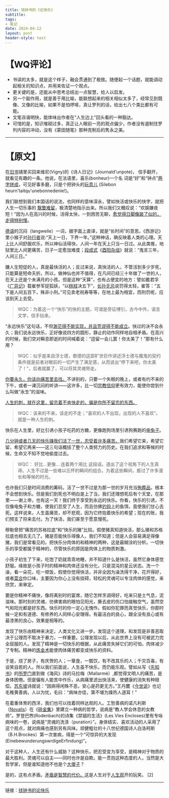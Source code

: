 ```yaml
---
title: 钱钟书的《论快乐》
subtitle: 
tags: 
- 笔记
date: 2024-04-12
layout: post
header-style: text
---
```


# 【WQ评论】
- 书读的太多，就是这个样子，融会贯通到了极致。随便起一个话题，就能调动起相关的知识点，并用来佐证一个观点。
- 更关键的是，还能从中思考总结出一点智慧，给人以启发。
- 另一个副作用，就是善于用比喻，能联想起来的相关相似太多了，经常见到既像、又像的比喻，如果不是怕啰嗦，真让罗列的话，给出七八个类比都有可能。
- 文笔诙谐明快，能体味出作者在“人生边上”回头看的一种豁达。
- 可惜的是，知识堆砌过多，真正让人眼前一亮的观点偏少，作者没有遏制住罗列内容的冲动，没有《蒙田随笔》那种克制后的隽永之美。

---
# 【原文】

在[旧书](https://baike.baidu.com/item/%E6%97%A7%E4%B9%A6/1980172?fromModule=lemma_inlink)铺里买回来维尼(Vigny)的《诗人日记》(Journald'unpote)， 信手翻开，就看见有趣的一条。他说，在法语里，喜乐(bonheur)一个名 词是“好”和“钟点”<u>两字拼成</u>，可见好事多磨，只是个把钟头的[玩意儿](https://baike.baidu.com/item/%E7%8E%A9%E6%84%8F%E5%84%BF/18558480?fromModule=lemma_inlink) (Silebon heurn'taitqu'unebonnedenie!)。

我们联想到我们本国话的说法，也同样的意味深永，譬如快活或快乐的快字，就把人生一切乐事的 <u>飘瞥难留</u>，极清楚地指示出来。所以我们又概叹说：“欢娱嫌夜短！”因为人在高兴的时候，活得太快，一到困苦无聊，<u>愈觉得日脚像跛了似的，走得特别慢</u>。

[德语](https://baike.baidu.com/item/%E5%BE%B7%E8%AF%AD/240836?fromModule=lemma_inlink)的沉闷（langweile）一词，据字面上直译，就是“长时间”的意思。《西游记》里小猴子对[孙行者](https://baike.baidu.com/item/%E5%AD%99%E8%A1%8C%E8%80%85/4932648?fromModule=lemma_inlink)说:“天上一日，下界一年。”这种神话，确反映着人类的心理。天上比人间舒服欢乐，所以神仙活得快，人间一年在天上只当一日过。从此类推，地狱里比人间更痛苦，日子一定愈加难度；[段成式](https://baike.baidu.com/item/%E6%AE%B5%E6%88%90%E5%BC%8F/1031083?fromModule=lemma_inlink)《[酉阳杂俎](https://baike.baidu.com/item/%E9%85%89%E9%98%B3%E6%9D%82%E4%BF%8E/70374?fromModule=lemma_inlink)》就说：“鬼言三年，人间三日。”

嫌人生短促的人，真是最快活的人；反过来说，真快活的人，不管活到多少岁死，只能算是短命夭折。所以，做神仙也并不值得，在凡间已经三十年做了一世的人，在天上还是个未满月的小孩。但是这种“天算”，也有占便宜的地方：譬如戴君孚《[广异记](https://baike.baidu.com/item/%E5%B9%BF%E5%BC%82%E8%AE%B0/5672954?fromModule=lemma_inlink)》载崔参军捉狐妖，“以[桃枝](https://baike.baidu.com/item/%E6%A1%83%E6%9E%9D/311762?fromModule=lemma_inlink)决五下”，[长孙无忌](https://baike.baidu.com/item/%E9%95%BF%E5%AD%99%E6%97%A0%E5%BF%8C/461177?fromModule=lemma_inlink)说罚得太轻，崔答：“五下是人间五百下，殊非小刑。”可见卖老祝寿等等，在地上最为相宜，而刑罚呢，应该到天上去受。

> WQC：为着这一个“快乐”的快的主题，可谓是旁征博引，古今中外，语言文学，信手拈来。

“永远快乐”这句话，不但<u>渺茫得不能实现，并且荒谬得不能成立</u>。快过的决不会永久；我们说永远快乐，正好像说四方的圆形，静止的动作同样地自相矛盾。在高兴的时候，我们空对瞬息即逝的时间喊着说：“逗留一会儿罢！你太美了！”那有什么用？

> WQC：似乎是来自浮士德，歌德的这部旷世巨作讲述浮士德与魔鬼的契约条件就是前者对眼前的一切产生了满足感，从而说出“停下来吧，你太美了！”，后者就赢了，可以将其灵魂带走。

<u>你要永久，你该向痛苦里去找。</u>不讲别的，只要一个失眠的晚上，或者有约不来的下午，或者一课沉闷的听讲——这许多，比一切[宗教信仰](https://baike.baidu.com/item/%E5%AE%97%E6%95%99%E4%BF%A1%E4%BB%B0/10108103?fromModule=lemma_inlink)更有效力，能使你尝到什么叫做“永生”的滋味。

<u>人生的刺，就在这里，留恋着不肯快走的，偏是你所不留恋的东西。</u>

> WQC：该来的不来，该走的不走；“喜欢的人不出现，出现的人不喜欢”。就是一种人生的刺。

快乐在人生里，好比引诱小孩子吃药的方糖，更像跑狗场里引诱狗赛跑的[电兔子](https://baike.baidu.com/item/%E7%94%B5%E5%85%94%E5%AD%90/10986562?fromModule=lemma_inlink)。

<u>几分钟或者几天的快乐赚我们活了一世，忍受着许多痛苦。</u>我们希望它来，希望它留，希望它再来——这三句话概括了整个人类努力的历史。在我们追求和等候的时候，生命又不知不觉地偷度过去。

> WQC：
> 好比…更像… 连着两个用比
> 这段话，道出了这个视角下的人生真谛。人生不过是一些难以忘怀的瞬间的组合。为着这些瞬间，捱过了许多漫长和等候的时光。

也许我们只是时间消费的筹码，活了一世不过是为那一世的岁月充当[殉葬品](https://baike.baidu.com/item/%E6%AE%89%E8%91%AC%E5%93%81/2086814?fromModule=lemma_inlink)，根本不会想到快乐。但是我们到死也不明白是上了当，我们还理想死后有个天堂，在那里——谢上帝，也有这一天！我们终于享受到永远的快乐。你看，快乐的引诱，不仅像电兔子和方糖，使我们忍受了人生，而且彷佛[钓钩](https://baike.baidu.com/item/%E9%92%93%E9%92%A9/7228267?fromModule=lemma_inlink)上的鱼饵，竟使我们甘心去死。这样说来，人生虽痛苦，却不悲观，因为它终抱着快乐的希望；现在的账，我们预支了将来去付。为了快活，我们甚至于愿意慢死。

穆勒曾把“痛苦的苏格拉底”和“快乐的猪”比较。假使猪真知道快活，那么猪和苏格拉底也相去无几了。猪是否能快乐得像人，我们不知道；但是人会容易满足得像猪，我们是常看见的。把快乐分肉体的和精神的两种，这是最糊涂的分析。一切快乐的享受都属于精神的，尽管快乐的原因是肉体上的物质刺激。

小孩子初生了下来，吃饱了奶就乖乖地睡，并不知道什么是快活，虽然它身体感觉舒服。缘故是小孩子时的精神和肉体还没有分化，只是混沌的星云状态。洗一个澡，看一朵花，吃一顿饭，假使你觉得快活，并非全因为澡洗得干净，花开得好，或者[菜合](https://baike.baidu.com/item/%E8%8F%9C%E5%90%88/3382905?fromModule=lemma_inlink)你口味，主要因为你心上没有挂碍，轻松的灵魂可以专注肉体的感觉，来欣赏，来审定。

要是你精神不痛快，像将离别时的宴席，随它怎样烹调得好，吃来只是土气息，泥滋味。那时刻的灵魂，彷佛害病的眼怕见阳光，撕去皮的伤口怕接触空气，虽然空气和阳光都是好东西。快乐时的你一定心无愧怍。假如你犯罪而真觉快乐，你那时候一定和有道德、有修养的人同样心安理得。有最洁白的良心，跟全没有良心或有最漆黑的良心，效果是相等的。

发现了快乐由精神来决定，人类文化又进一步。发现这个道理，和发现是非善恶取决于公理而不取决于暴力，一样重要。公理发现以后，从此世界上没有可被武力完全屈服的人。发现了精神是一切快乐的根据，从此痛苦失掉它们的可怕，肉体减少了专制。精神的[炼金术](https://baike.baidu.com/item/%E7%82%BC%E9%87%91%E6%9C%AF/83979?fromModule=lemma_inlink)能使肉体痛苦都变成快乐的资料。

于是，烧了房子，有庆贺的人；一箪食，一瓢饮，有不改其乐的人；千灾百毒，有谈笑自若的人。所以我们前面说，人生虽不快乐，而仍能乐观。譬如从写《[先知书](https://baike.baidu.com/item/%E5%85%88%E7%9F%A5%E4%B9%A6/9630905?fromModule=lemma_inlink)》的[所罗门](https://baike.baidu.com/item/%E6%89%80%E7%BD%97%E9%97%A8/15450035?fromModule=lemma_inlink)直到做《海风》诗的马拉梅（Mallarmé）,都觉得文明人的痛苦，是身体困倦。但是偏有人能苦中作乐，从病痛里滤出快活来，使健康的消失有种赔偿。[苏东坡](https://baike.baidu.com/item/%E8%8B%8F%E4%B8%9C%E5%9D%A1/53970?fromModule=lemma_inlink)诗就说：“因病得闲殊不恶，安心是药更无方。”王丹麓《[今世说](https://baike.baidu.com/item/%E4%BB%8A%E4%B8%96%E8%AF%B4/8271184?fromModule=lemma_inlink)》也记毛稚黄善病，人以为忧，毛曰：“病味亦佳，第不堪为燥热人道耳！”

在着重体育的西洋，我们也可以找着同样达观的人。工愁善病的诺凡利斯（[Novalis](https://baike.baidu.com/item/Novalis/10735432?fromModule=lemma_inlink)）在《[碎金集](https://baike.baidu.com/item/%E7%A2%8E%E9%87%91%E9%9B%86/13230571?fromModule=lemma_inlink)》里建立一种病的哲学，说病是“教人学会休息的女教师”。罗登巴煦(Rodenbach)的诗集《禁锢的生活》(Les Vies Encloses)里有专咏病味的一卷，说病是“灵魂的洗涤（puration）”。身体结实、喜欢活动的人采用了这个观点，就对病痛也感到另有风味。顽健粗壮的十八世纪德国诗人白洛柯斯（B.H.Brockes）第一次害病，得是一个“可惊异的大发现(EinebewunderungswrdigeErfindung)”。

对于这种人，人生还有什么威胁？这种快乐，把忍受变为享受，是精神对于物质的最大胜利。灵魂可以自主——同时也许是自欺。能一贯抱这种态度的人，当然是大哲学家，但是谁知道他不也是个[大傻子](https://baike.baidu.com/item/%E5%A4%A7%E5%82%BB%E5%AD%90/2094674?fromModule=lemma_inlink)？

是的，这有点矛盾。<u>矛盾是智慧的代价。</u>这是人生对于[人生观](https://baike.baidu.com/item/%E4%BA%BA%E7%94%9F%E8%A7%82/631299?fromModule=lemma_inlink)开的玩笑。 [2]


---
链接：[钱钟书的论快乐](https://baike.baidu.com/item/%E8%AE%BA%E5%BF%AB%E4%B9%90/9758451?fr=ge_ala)
